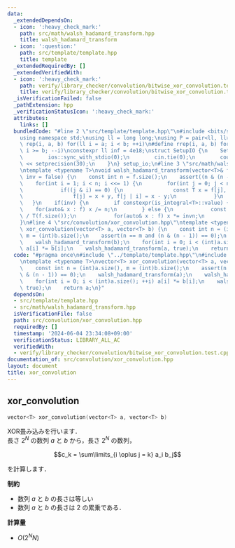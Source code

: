 ```yaml
---
data:
  _extendedDependsOn:
  - icon: ':heavy_check_mark:'
    path: src/math/walsh_hadamard_transform.hpp
    title: walsh_hadamard_transform
  - icon: ':question:'
    path: src/template/template.hpp
    title: template
  _extendedRequiredBy: []
  _extendedVerifiedWith:
  - icon: ':heavy_check_mark:'
    path: verify/library_checker/convolution/bitwise_xor_convolution.test.cpp
    title: verify/library_checker/convolution/bitwise_xor_convolution.test.cpp
  _isVerificationFailed: false
  _pathExtension: hpp
  _verificationStatusIcon: ':heavy_check_mark:'
  attributes:
    links: []
  bundledCode: "#line 2 \"src/template/template.hpp\"\n#include <bits/stdc++.h>\n\
    using namespace std;\nusing ll = long long;\nusing P = pair<ll, ll>;\n#define\
    \ rep(i, a, b) for(ll i = a; i < b; ++i)\n#define rrep(i, a, b) for(ll i = a;\
    \ i >= b; --i)\nconstexpr ll inf = 4e18;\nstruct SetupIO {\n    SetupIO() {\n\
    \        ios::sync_with_stdio(0);\n        cin.tie(0);\n        cout << fixed\
    \ << setprecision(30);\n    }\n} setup_io;\n#line 3 \"src/math/walsh_hadamard_transform.hpp\"\
    \ntemplate <typename T>\nvoid walsh_hadamard_transform(vector<T>& f, const bool\
    \ inv = false) {\n    const int n = f.size();\n    assert((n & (n - 1)) == 0);\n\
    \    for(int i = 1; i < n; i <<= 1) {\n        for(int j = 0; j < n; ++j) {\n\
    \            if((j & i) == 0) {\n                const T x = f[j], y = f[j | i];\n\
    \                f[j] = x + y, f[j | i] = x - y;\n            }\n        }\n \
    \   }\n    if(inv) {\n        if constexpr(is_integral<T>::value) {\n        \
    \    for(auto& x : f) x /= n;\n        } else {\n            const T invn = T(1)\
    \ / T(f.size());\n            for(auto& x : f) x *= invn;\n        }\n    }\n\
    }\n#line 4 \"src/convolution/xor_convolution.hpp\"\ntemplate <typename T>\nvector<T>\
    \ xor_convolution(vector<T> a, vector<T> b) {\n    const int n = (int)a.size(),\
    \ m = (int)b.size();\n    assert(n == m and (n & (n - 1)) == 0);\n    walsh_hadamard_transform(a);\n\
    \    walsh_hadamard_transform(b);\n    for(int i = 0; i < (int)a.size(); ++i)\
    \ a[i] *= b[i];\n    walsh_hadamard_transform(a, true);\n    return a;\n}\n"
  code: "#pragma once\n#include \"../template/template.hpp\"\n#include \"../math/walsh_hadamard_transform.hpp\"\
    \ntemplate <typename T>\nvector<T> xor_convolution(vector<T> a, vector<T> b) {\n\
    \    const int n = (int)a.size(), m = (int)b.size();\n    assert(n == m and (n\
    \ & (n - 1)) == 0);\n    walsh_hadamard_transform(a);\n    walsh_hadamard_transform(b);\n\
    \    for(int i = 0; i < (int)a.size(); ++i) a[i] *= b[i];\n    walsh_hadamard_transform(a,\
    \ true);\n    return a;\n}"
  dependsOn:
  - src/template/template.hpp
  - src/math/walsh_hadamard_transform.hpp
  isVerificationFile: false
  path: src/convolution/xor_convolution.hpp
  requiredBy: []
  timestamp: '2024-06-04 23:34:08+09:00'
  verificationStatus: LIBRARY_ALL_AC
  verifiedWith:
  - verify/library_checker/convolution/bitwise_xor_convolution.test.cpp
documentation_of: src/convolution/xor_convolution.hpp
layout: document
title: xor_convolution
---
```


## xor_convolution

```cpp
vector<T> xor_convolution(vector<T> a, vector<T> b)
```

XOR畳み込みを行います．<br>
長さ $2^N$ の数列 $a$ と $b$ から，長さ $2^N$ の数列，

$$c_k = \sum\limits_{i \oplus j = k} a_i b_j$$

を計算します．

**制約**

- 数列 $a$ と $b$ の長さは等しい
- 数列 $a$ と $b$ の長さは $2$ の累乗である．

**計算量**

- $O(2^N N)$